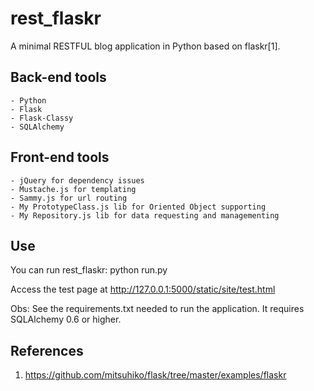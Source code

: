 rest_flaskr
===========

A minimal RESTFUL blog application in Python based on flaskr[1].

Back-end tools
--------------

    - Python
    - Flask
    - Flask-Classy
    - SQLAlchemy

Front-end tools
---------------

    - jQuery for dependency issues
    - Mustache.js for templating
    - Sammy.js for url routing
    - My PrototypeClass.js lib for Oriented Object supporting
    - My Repository.js lib for data requesting and managementing

Use
---

You can run rest_flaskr:
    python run.py

Access the test page at http://127.0.0.1:5000/static/site/test.html

Obs: See the requirements.txt needed to run the application. It requires SQLAlchemy 0.6 or higher.

References
----------

1. https://github.com/mitsuhiko/flask/tree/master/examples/flaskr
